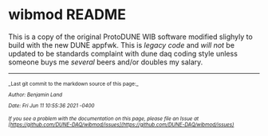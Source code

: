 # wibmod README
This is a copy of the original ProtoDUNE WIB software modified slighyly to build 
with the new DUNE appfwk. This is *legacy code* and *will not* be updated to be
standards complaint with dune daq coding style unless someone buys me *several*
beers and/or doubles my salary.


-----

<font size="1">
_Last git commit to the markdown source of this page:_


_Author: Benjamin Land_

_Date: Fri Jun 11 10:55:36 2021 -0400_

_If you see a problem with the documentation on this page, please file an Issue at [https://github.com/DUNE-DAQ/wibmod/issues](https://github.com/DUNE-DAQ/wibmod/issues)_
</font>
